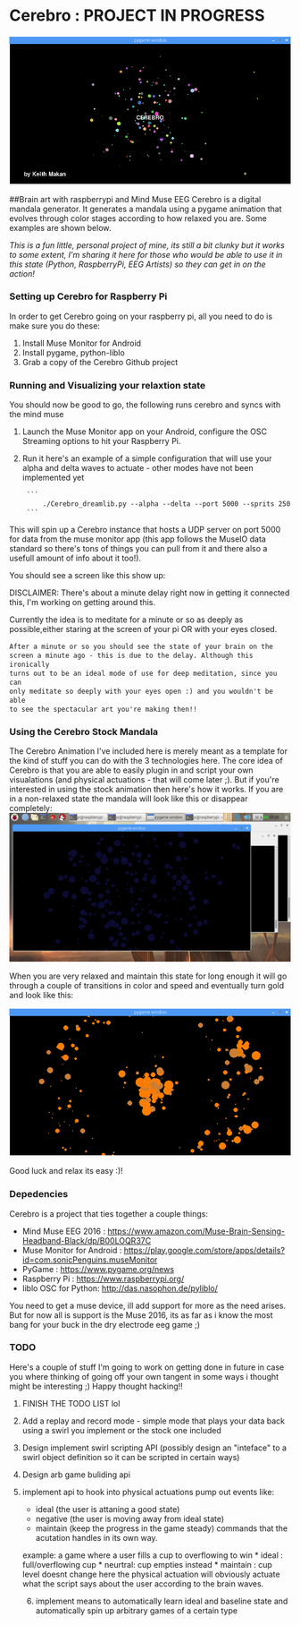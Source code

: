 # Cerebro : PROJECT IN PROGRESS
![alt text](https://raw.githubusercontent.com/k3170makan/Cerebro/master/loading_screen2.png "loading screen")

##Brain art with raspberrypi and Mind Muse EEG
Cerebro is a digital mandala generator. It generates a mandala using
a pygame animation that evolves through color stages according to how relaxed you are. Some examples are shown below.

*This is a fun little, personal project of mine, its still a bit
clunky but it works to some extent, I'm sharing it here for those 
who would be able to use it in this state (Python, RaspberryPi, 
EEG Artists) so they can get in on the action!*


### Setting up Cerebro for Raspberry Pi
In order to get Cerebro going on your raspberry pi, all you need to do is
make sure you do these:

1. Install Muse Monitor for Android
2. Install pygame, python-liblo
3. Grab a copy of the Cerebro Github project

### Running and Visualizing your relaxtion state
You should now be good to go, the following runs cerebro and syncs with
the mind muse
1. Launch the Muse Monitor app on your Android, configure the OSC Streaming options to hit your Raspberry Pi.
2. Run it here's an example of a simple configuration that will use your alpha and delta waves to actuate - other modes have not been implemented yet

		```
			./Cerebro_dreamlib.py --alpha --delta --port 5000 --sprits 250
		```
This will spin up a Cerebro instance that hosts a UDP server on
port 5000 for data from the muse monitor app (this app follows the
MuseIO data standard so there's tons of things you can pull from it
and there also a usefull amount of info about it too!). 

You should see a screen like this show up:
	 	
DISCLAIMER: There's about a minute delay right now in getting it
	connected this, I'm working on getting around this.

Currently the idea is to meditate for a minute or so as deeply 
	as possible,either staring at the screen of your pi OR with 
	your eyes closed.

	After a minute or so you should see the state of your brain on the
	screen a minute ago - this is due to the delay. Although this ironically
	turns out to be an ideal mode of use for deep meditation, since you can
	only meditate so deeply with your eyes open :) and you wouldn't be able
	to see the spectacular art you're making then!!

### Using the Cerebro Stock Mandala

The Cerebro Animation I've included here is merely meant as a template
for the kind of stuff you can do with the 3 technologies here. The core
idea of Cerebro is that you are able to easily plugin in and script your
own visualations (and physical actuations - that will come later ;). But
 if you're interested in using the stock animation then here's how it works.
If you are in a non-relaxed state the mandala will look like this or disappear completely:
![alt text](https://raw.githubusercontent.com/k3170makan/Cerebro/master/low_alpha.png "low alpha")

When you are very relaxed and maintain this state for long enough it will
go through a couple of transitions in color and speed and eventually 
turn gold and look like this:

![alt text](https://raw.githubusercontent.com/k3170makan/Cerebro/master/high_alpha.png "high alpha")

Good luck and relax its easy :)!

### Depedencies
Cerebro is a project that ties together a couple things:
* Mind Muse EEG 2016 : https://www.amazon.com/Muse-Brain-Sensing-Headband-Black/dp/B00LOQR37C
* Muse Monitor for Android : https://play.google.com/store/apps/details?id=com.sonicPenguins.museMonitor
* PyGame :  https://www.pygame.org/news
* Raspberry Pi : https://www.raspberrypi.org/
* liblo OSC for Python: http://das.nasophon.de/pyliblo/

You need to get a muse device, ill add support for more as the need arises. But for now all is support is the Muse 2016, its as far as i know the most
bang for your buck in the dry electrode eeg game ;)

### TODO
Here's a couple of stuff I'm going to work on getting done in future in
case you where thinking of going off your own tangent in some ways i 
thought might be interesting ;) Happy thought hacking!!

1. FINISH THE TODO LIST lol
2. Add a replay and record mode - simple mode that plays your data back
		using a swirl you implement or the stock one included
3. Design implement swirl scripting API (possibly design an "inteface" to a swirl object definition so it can be scripted in certain ways)
4. Design arb game buliding api
5. implement api to hook into physical actuations pump out events like:
	* ideal (the user is attaning a good state)
	* negative (the user is moving away from ideal state)
	* maintain (keep the progress in the game steady) commands that the acutation handles in its own way. 
	
	example: a game where a user fills a cup to overflowing to win
			* ideal : full/overflowing cup
			* neurtral: cup empties instead
			* maintain : cup level doesnt change 
	here the physical actuation will obviously actuate what the script says
	about the user according to the brain waves.

	6. implement means to automatically learn ideal and baseline state
		and automatically spin up arbitrary games of a certain type

